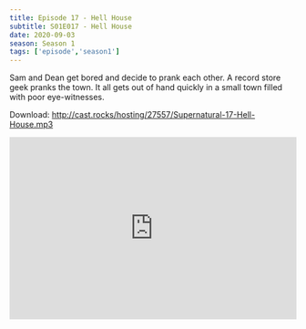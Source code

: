 ```yaml
---
title: Episode 17 - Hell House
subtitle: S01E017 - Hell House
date: 2020-09-03
season: Season 1
tags: ['episode','season1']
---
```


Sam and Dean get bored and decide to prank each other. A record store geek pranks the town.  It all gets out of hand quickly in a small town filled with poor eye-witnesses.

Download: <a href="http://cast.rocks/hosting/27557/Supernatural-17-Hell-House.mp3" Alt="Supernatural Episode 17 - Hell House">http://cast.rocks/hosting/27557/Supernatural-17-Hell-House.mp3</a>

<iframe src="https://cast.rocks/player/27557/Supernatural-17-Hell-House.mp3?episodeTitle=Episode%2017%20-%20Hell%20House&podcastTitle=Couple%20of%20Idjits&episodeDate=September%203rd%2C%202020&imageURL=https%3A%2F%2Fcast.rocks%2Fhosting%2F27557%2Ffeeds%2FCAURZ.jpg" style="border: none; min-height: 265px; max-height: 320px; max-width: 558px; min-width: 270px; width: 100%; height: 100%;" scrollbars="no"></iframe>
